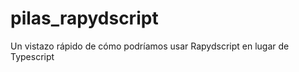 pilas_rapydscript
=================

Un vistazo rápido de cómo podríamos usar Rapydscript en lugar de Typescript
